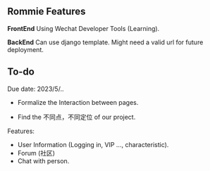 ## Rommie Features



**FrontEnd**
Using Wechat Developer Tools (Learning).

**BackEnd**
Can use django template. Might need a valid url for future deployment.

## To-do

Due date: 2023/5/..

- Formalize the Interaction between pages.

- Find the 不同点，不同定位 of our project.

Features: 
- User Information (Logging in, VIP ..., characteristic).
- Forum (社区)
- Chat with person.
